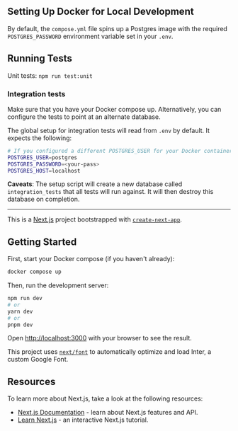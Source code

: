 ## Setting Up Docker for Local Development
By default, the `compose.yml` file spins up a Postgres image with the required `POSTGRES_PASSWORD` environment variable
set in your `.env`.

## Running Tests
Unit tests: `npm run test:unit`

### Integration tests
Make sure that you have your Docker compose up. Alternatively, you can configure the tests to point at an alternate database.

The global setup for integration tests will read from `.env` by default. It expects the following:

```bash
# If you configured a different POSTGRES_USER for your Docker container set it here
POSTGRES_USER=postgres
POSTGRES_PASSWORD=<your-pass>
POSTGRES_HOST=localhost
```

**Caveats**: The setup script will create a new database called `integration_tests` that all tests will run against. It will then destroy this database on completion.

---

This is a [Next.js](https://nextjs.org/) project bootstrapped with [`create-next-app`](https://github.com/vercel/next.js/tree/canary/packages/create-next-app).

## Getting Started

First, start your Docker compose (if you haven't already):
```bash
docker compose up
```

Then, run the development server:

```bash
npm run dev
# or
yarn dev
# or
pnpm dev
```

Open [http://localhost:3000](http://localhost:3000) with your browser to see the result.

This project uses [`next/font`](https://nextjs.org/docs/basic-features/font-optimization) to automatically optimize and load Inter, a custom Google Font.

## Resources

To learn more about Next.js, take a look at the following resources:

- [Next.js Documentation](https://nextjs.org/docs) - learn about Next.js features and API.
- [Learn Next.js](https://nextjs.org/learn) - an interactive Next.js tutorial.